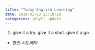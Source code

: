 ```yaml
---
title: "Today English Learning"
date: 2019-01-03 23:18:28
categories: jekyll update
---
```


1. give it a try. give it a shot. give it a go.
 - 한번 시도해봐
